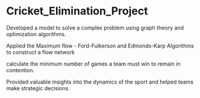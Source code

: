 # Cricket_Elimination_Project
Developed a model to solve a complex problem using graph theory and optimization algorithms.

Applied the Maximum flow - Ford-Fulkerson and Edmonds-Karp Algorithms to construct a flow network

calculate the minimum number of games a team must win to remain in contention.

Provided valuable insights into the dynamics of the sport and helped teams make strategic decisions.
